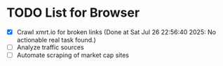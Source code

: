 # TODO List for Browser

- [x] Crawl xmrt.io for broken links  (Done at Sat Jul 26 22:56:40 2025: No actionable real task found.)
- [ ] Analyze traffic sources
- [ ] Automate scraping of market cap sites